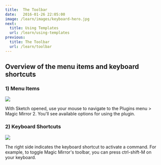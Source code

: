 ```yaml
---
title:  The Toolbar
date:   2016-01-26 22:05:00
image: /learn/images/keyboard-hero.jpg
next:
  title: Using Templates
  url: /learn/using-templates
previous: 
  title: The Toolbar
  url: /learn/toolbar
---
```


## Overview of the menu items and keyboard shortcuts

### 1) Menu Items

![](../images/keyboard-menu.png)

With Sketch opened, use your mouse to navigate to the Plugins menu > Magic Mirror 2.
You'll see available options for using the plugin.


### 2) Keyboard Shortcuts

![](../images/keyboard-shortcut.png)

The right side indicates the keyboard shortcut to activate a command. For example, to toggle Magic Mirror's toolbar, you can press ctrl-shift-M on your keyboard.
